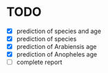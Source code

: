 # TODO

- [x] prediction of species and age
- [x] prediction of species
- [x] prediction of Arabiensis age
- [x] prediction of Anopheles age
- [ ] complete report
